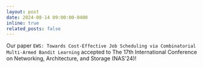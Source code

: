 ```yaml
---
layout: post
date: 2024-08-14 09:00:00-0400
inline: true
related_posts: false
---
```


Our paper `EWS: Towards Cost-Effective Job Scheduling via Combinatorial Multi-Armed Bandit Learning` accepted to The 17th International Conference on Networking, Architecture, and Storage (NAS'24)!